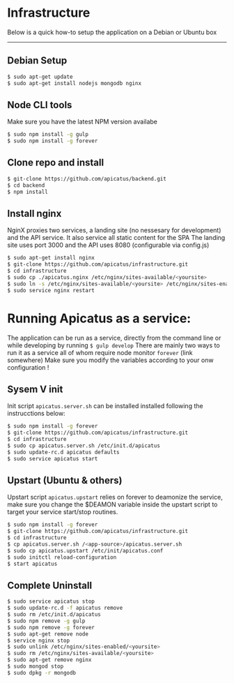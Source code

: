 Infrastructure
==============
Below is a quick how-to setup the application on a Debian or Ubuntu box 
****

## Debian Setup

```sh
$ sudo apt-get update
$ sudo apt-get install nodejs mongodb nginx
```

## Node CLI tools
Make sure you have the latest NPM version availabe

```sh
$ sudo npm install -g gulp
$ sudo npm install -g forever
```

## Clone repo and install

```sh
$ git-clone https://github.com/apicatus/backend.git
$ cd backend
$ npm install
```

## Install nginx
NginX proxies two services, a landing site (no nessesary for development) and the API service. It also service all static content for the SPA
The landing site uses port 3000 and the API uses 8080 (configurable via config.js)

```sh
$ sudo apt-get install nginx
$ git-clone https://github.com/apicatus/infrastructure.git
$ cd infrastructure
$ sudo cp ./apicatus.nginx /etc/nginx/sites-available/<yoursite>
$ sudo ln -s /etc/nginx/sites-available/<yoursite> /etc/nginx/sites-enabled/<yoursite>
$ sudo service nginx restart
```

# Running Apicatus as a service:
The application can be run as a service, directly from the command line or while developing by running `$ gulp develop`
There are mainly two ways to run it as a service all of whom require node monitor `forever` (link somewhere)
Make sure you modify the variables according to your onw configuration !

## Sysem V init
Init script `apicatus.server.sh` can be installed installed following the instrucctions below:

```sh
$ sudo npm install -g forever
$ git-clone https://github.com/apicatus/infrastructure.git
$ cd infrastructure
$ sudo cp apicatus.server.sh /etc/init.d/apicatus
$ sudo update-rc.d apicatus defaults
$ sudo service apicatus start
```

## Upstart (Ubuntu & others)
Upstart script `apicatus.upstart` relies on forever to deamonize the service, make sure you change the $DEAMON variable inside the upstart script to target your service start/stop routines.

```sh
$ sudo npm install -g forever
$ git-clone https://github.com/apicatus/infrastructure.git
$ cd infrastructure
$ cp apicatus.server.sh /<app-source>/apicatus.server.sh
$ sudo cp apicatus.upstart /etc/init/apicatus.conf
$ sudo initctl reload-configuration
$ start apicatus
```

## Complete Uninstall

```sh
$ sudo service apicatus stop 
$ sudo update-rc.d -f apicatus remove
$ sudo rm /etc/init.d/apicatus
$ sudo npm remove -g gulp
$ sudo npm remove -g forever
$ sudo apt-get remove node
$ service nginx stop
$ sudo unlink /etc/nginx/sites-enabled/<yoursite>
$ sudo rm /etc/nginx/sites-available/<yoursite>
$ sudo apt-get remove nginx
$ sudo mongod stop
$ sudo dpkg -r mongodb
```
